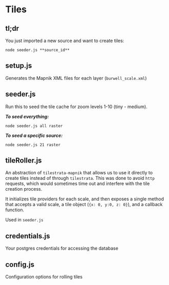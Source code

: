 # Tiles

## tl;dr
You just imported a new source and want to create tiles:

````
node seeder.js **source_id**
````


## setup.js
Generates the Mapnik XML files for each layer (`burwell_scale.xml`)

## seeder.js
Run this to seed the tile cache for zoom levels 1-10 (tiny - medium).

*****To seed everything:*****

````
node seeder.js all raster
````

*****To seed a specific source:*****

````
node seeder.js 21 raster
````

## tileRoller.js
An abstraction of `tilestrata-mapnik` that allows us to use it directly to create tiles instead of
through `tilestrata`. This was done to avoid `http` requests, which would sometimes time out and
interfere with the tile creation process.

It initializes tile providers for each scale, and then exposes a single method that accepts a valid
scale, a tile object (`{x: 0, y:0, z: 0}`), and a callback function.

Used in `seeder.js`


## credentials.js
Your postgres credentials for accessing the database

## config.js
Configuration options for rolling tiles
